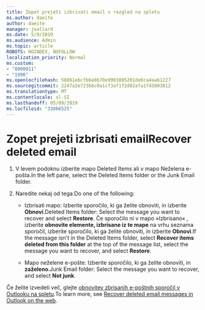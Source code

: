 ```yaml
---
title: Zopet prejeti izbrisati email v razgled na spletu
ms.author: daeite
author: daeite
manager: joallard
ms.date: 5/9/2019
ms.audience: Admin
ms.topic: article
ROBOTS: NOINDEX, NOFOLLOW
localization_priority: Normal
ms.custom:
- "8000011"
- "1996"
ms.openlocfilehash: 58861ebcfb6e8b70e9903805201de6ca4aa61227
ms.sourcegitcommit: 2247a2e723b6c0a1cf3af1f2d82afa1f45803812
ms.translationtype: MT
ms.contentlocale: sl-SI
ms.lasthandoff: 05/09/2019
ms.locfileid: "33866525"
---
```

# <a name="recover-deleted-email"></a><span data-ttu-id="443d5-102">Zopet prejeti izbrisati email</span><span class="sxs-lookup"><span data-stu-id="443d5-102">Recover deleted email</span></span>

1. <span data-ttu-id="443d5-103">V levem podoknu izberite mapo Deleted Items ali v mapo Neželena e-pošta.</span><span class="sxs-lookup"><span data-stu-id="443d5-103">In the left pane, select the Deleted Items folder or the Junk Email folder.</span></span>

2. <span data-ttu-id="443d5-104">Naredite nekaj od tega:</span><span class="sxs-lookup"><span data-stu-id="443d5-104">Do one of the following:</span></span>

    - <span data-ttu-id="443d5-105">Izbrisati mapo: Izberite sporočilo, ki ga želite obnoviti, in izberite **Obnovi**.</span><span class="sxs-lookup"><span data-stu-id="443d5-105">Deleted Items folder: Select the message you want to recover and select **Restore**.</span></span> <span data-ttu-id="443d5-106">Če sporočilo ni v mapo »Izbrisano« , izberite **obnovite elemente, izbrisane iz te mape** na vrhu seznama sporočil, izberite sporočilo, ki ga želite obnoviti, in izberite **Obnovi**.</span><span class="sxs-lookup"><span data-stu-id="443d5-106">If the message isn't in the Deleted Items folder, select **Recover items deleted from this folder** at the top of the message list, select the message you want to recover, and select **Restore**.</span></span>

    - <span data-ttu-id="443d5-107">Mapo neželene e-pošte: Izberite sporočilo, ki ga želite obnoviti, in **zaželeno**.</span><span class="sxs-lookup"><span data-stu-id="443d5-107">Junk Email folder: Select the message you want to recover, and select **Not junk**.</span></span>

<span data-ttu-id="443d5-108">Če želite izvedeti več, glejte [obnovitev zbrisanih e-poštnih sporočil v Outlooku na spletu](https://support.office.com/article/a8ca78ac-4721-4066-95dd-571842e9fb11).</span><span class="sxs-lookup"><span data-stu-id="443d5-108">To learn more, see [Recover deleted email messages in Outlook on the web](https://support.office.com/article/a8ca78ac-4721-4066-95dd-571842e9fb11).</span></span>